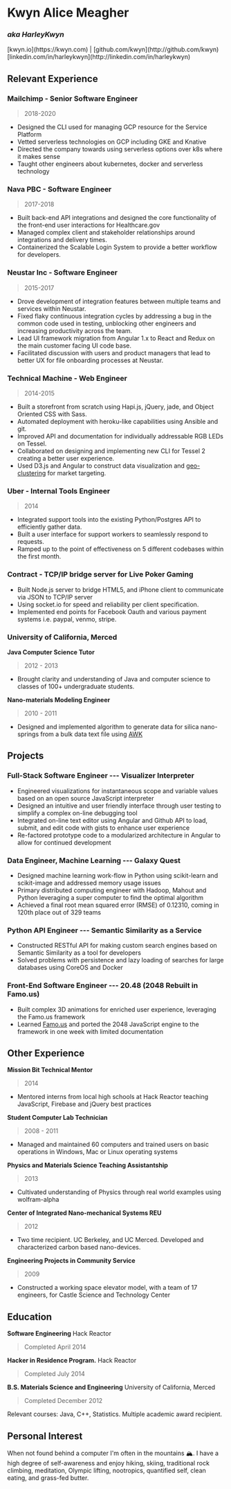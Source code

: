 # Kwyn Alice Meagher
### _aka HarleyKwyn_
<div class="contact_info" markdown="1">
[kwyn.io](https://kwyn.com) | [github.com/kwyn](http://github.com/kwyn)  
[linkedin.com/in/harleykwyn](http://linkedin.com/in/harleykwyn) 
</div>

## Relevant Experience
### Mailchimp - Senior Software Engineer
> 2018-2020
 - Designed the CLI used for managing GCP resource for the Service Platform
 - Vetted serverless technologies on GCP including GKE and Knative
 - Directed the company towards using serverless options over k8s where it makes sense
 - Taught other engineers about kubernetes, docker and serverless technology 

### Nava PBC - Software Engineer
> 2017-2018

 - Built back-end API integrations and designed the core functionality of the front-end user interactions for Healthcare.gov
 - Managed complex client and stakeholder relationships around integrations and delivery times.
 - Containerized the Scalable Login System to provide a better workflow for developers.

### Neustar Inc - Software Engineer
> 2015-2017

 - Drove development of integration features between multiple teams and services within Neustar.
 - Fixed flaky continuous integration cycles by addressing a bug in the common code used in testing, unblocking other engineers and increasing productivity across the team.
 - Lead UI framework migration from Angular 1.x to React and Redux on the main customer facing UI code base.
 - Facilitated discussion with users and product managers that lead to better UX for file onboarding processes at Neustar.

### Technical Machine - Web Engineer
> 2014-2015

 - Built a storefront from scratch using Hapi.js, jQuery, jade, and Object Oriented CSS with Sass.
 - Automated deployment with heroku-like capabilities using Ansible and git.
 - Improved API and documentation for individually addressable RGB LEDs on Tessel.
 - Collaborated on designing and implementing new CLI for Tessel 2 creating a better user experience.
 - Used D3.js and Angular to construct data visualization and [geo-clustering](https://github.com/HarleyKwyn/Geo-Cluster) for market targeting.

### Uber - Internal Tools Engineer  
>2014

 - Integrated support tools into the existing Python/Postgres API to efficiently gather data.
 - Built a user interface for support workers to seamlessly respond to requests.
 - Ramped up to the point of effectiveness on 5 different codebases within the first month.

### Contract - TCP/IP bridge server for Live Poker Gaming

 - Built Node.js server to bridge HTML5, and iPhone client to communicate via JSON to TCP/IP server
 - Using socket.io for speed and reliability per client specification.
 - Implemented end points for Facebook Oauth and various payment systems i.e. paypal, venmo, stripe.

### University of California, Merced

__Java Computer Science Tutor__
>2012 - 2013

 - Brought clarity and understanding of Java and computer science to classes of 100+ undergraduate students.

__Nano-materials Modeling Engineer__
>2010 - 2011

 - Designed and implemented algorithm to generate data for silica nano-springs from a bulk data text file using [AWK](http://en.wikipedia.org/wiki/AWK)

## Projects

### Full-Stack Software Engineer --- Visualizer Interpreter

  - Engineered visualizations for instantaneous scope and variable values based on an open source JavaScript interpreter
  - Designed an intuitive and user friendly interface through user testing to simplify a complex on-line debugging tool
  - Integrated on-line text editor using Angular and Github API to load, submit, and edit code with gists to enhance user experience
  - Re-factored prototype code to a modularized architecture in Angular to allow for continued development

### Data Engineer, Machine Learning --- Galaxy Quest

 - Designed machine learning work-flow in Python using scikit-learn and scikit-image and addressed memory usage issues
 - Primary distributed computing engineer with Hadoop, Mahout and Python leveraging a super computer to find the optimal algorithm
 - Achieved a final root mean squared error (RMSE) of 0.12310, coming in 120th place out of 329 teams

### Python API Engineer --- Semantic Similarity as a Service

 - Constructed RESTful API for making custom search engines based on Semantic Similarity as a tool for developers
 - Solved problems with persistence and lazy loading of searches for large databases using CoreOS and Docker

### Front-End Software Engineer --- 20.48 (2048 Rebuilt in Famo.us)

 - Built complex 3D animations for enriched user experience, leveraging the Famo.us framework
 - Learned [Famo.us](https://famo.us) and ported the 2048 JavaScript engine to the framework in one week with limited documentation

## Other Experience

__Mission Bit Technical Mentor__
>2014

 - Mentored interns from local high schools at Hack Reactor teaching JavaScript, Firebase and jQuery best practices

__Student Computer Lab Technician__
>2008 - 2011

 - Managed and maintained 60 computers and trained users on basic operations in Windows, Mac or Linux operating systems

__Physics and Materials Science Teaching Assistantship__
>2013

 - Cultivated understanding of Physics through real world examples using wolfram-alpha

__Center of Integrated Nano-mechanical Systems REU__
>2012

 - Two time recipient. UC Berkeley, and UC Merced. Developed and characterized carbon based nano-devices.

__Engineering Projects in Community Service__
>2009

 - Constructed a working space elevator model, with a team of 17 engineers, for Castle Science and Technology Center

## Education

__Software Engineering__ Hack Reactor
>Completed April 2014

__Hacker in Residence Program.__ Hack Reactor
>Completed July 2014

__B.S. Materials Science and Engineering__ University of California, Merced
>Completed December 2012

Relevant courses: Java, C++, Statistics. Multiple academic award recipient.

## Personal Interest

  When not found behind a computer I'm often in the mountains 🏔. I have a high degree of self-awareness and enjoy hiking, skiing, traditional rock climbing, meditation, Olympic lifting, nootropics, quantified self, clean eating, and grass-fed butter.
